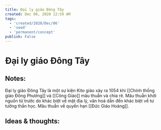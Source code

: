 ```yaml
---
title: Đại ly giáo Đông Tây
created: Dec 06, 2020 12:59 AM
tags:
  - 'created/2020/Dec/06'
  - 'seed'
  - 'permanent/concept'
publish: False
---
```

# Đại ly giáo Đông Tây

## Notes:
Đại ly giáo Đông Tây là một sự kiện Kito giáo xảy ra 1054 khi [[Chính thống giáo Đông Phương]] và [[Công Giáo]] mâu thuẫn và chia rẽ. Mâu thuẫn khởi nguồn từ trước do khác biệt về mặt địa lý, văn hoá dẫn đến khác biệt về tư tưởng thần học. Mâu thuẫn về quyền hạn [[Đức Giáo Hoàng]].

## Ideas & thoughts:
